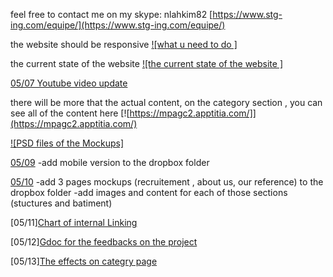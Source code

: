 
feel free to contact me on my skype: nlahkim82
[https://www.stg-ing.com/equipe/](https://www.stg-ing.com/equipe/)

the website should be responsive
[![what u need to do ]](https://youtu.be/fSOXvMTDVF8)

the current state of the website
[![the current state of the website ]](https://youtu.be/5fI-aKe14LM)

[05/07 Youtube video update](https://youtu.be/hxJdwtDR2rA)

there will be more that the actual content, on the category section , 
you can see all of the content here [![https://mpagc2.apptitia.com/]](https://mpagc2.apptitia.com/)


[![PSD files of the Mockups]](https://www.dropbox.com/sh/590uy01j7pm3yln/AABsIeYtyPQqbE3lfPcQqVUpa?dl=0)

[05/09](https://www.dropbox.com/sh/590uy01j7pm3yln/AABsIeYtyPQqbE3lfPcQqVUpa?dl=0)
-add mobile version to the dropbox folder

[05/10](https://www.dropbox.com/sh/590uy01j7pm3yln/AABsIeYtyPQqbE3lfPcQqVUpa?dl=0)
-add 3 pages mockups (recruitement , about us, our reference) to the dropbox folder
-add images and content for each of those sections (stuctures and batiment)

[05/11][Chart of internal Linking](https://docs.google.com/drawings/d/1TFYJKCpIEjy-saQo5lkaaqsW1-rAzByWEHhw7r2a3Ic/edit?usp=sharing)

[05/12][Gdoc for the feedbacks on the project](https://docs.google.com/document/d/1W1t7EXqDRF5sPaN7BczUIUU5zwgFN-UNNrjHpzHJ7Sw/edit?usp=sharing)

[05/13][The effects on categry page](https://youtu.be/ZbGIuduNeAc)
